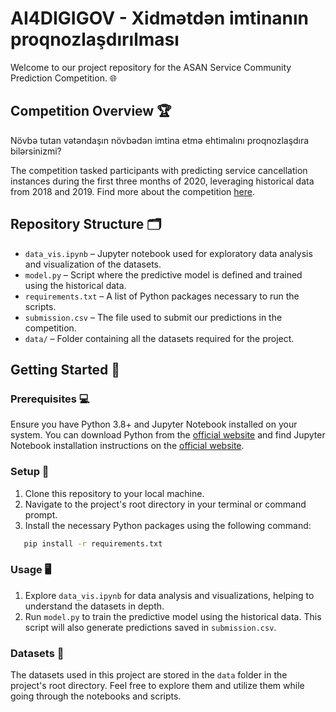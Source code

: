 # AI4DIGIGOV - Xidmətdən imtinanın proqnozlaşdırılması

Welcome to our project repository for the ASAN Service Community Prediction Competition. 🌐

## Competition Overview 🏆

Növbə tutan vətəndaşın növbədən imtina etmə ehtimalını proqnozlaşdıra bilərsinizmi?

The competition tasked participants with predicting service cancellation instances during the first three months of 2020, leveraging historical data from 2018 and 2019. Find more about the competition [here](https://www.kaggle.com/competitions/ai4digigov2021/data).

## Repository Structure 🗂️

- `data_vis.ipynb` – Jupyter notebook used for exploratory data analysis and visualization of the datasets.
- `model.py` – Script where the predictive model is defined and trained using the historical data.
- `requirements.txt` – A list of Python packages necessary to run the scripts.
- `submission.csv` – The file used to submit our predictions in the competition.
- `data/` – Folder containing all the datasets required for the project.

## Getting Started 🚀

### Prerequisites 💻

Ensure you have Python 3.8+ and Jupyter Notebook installed on your system. You can download Python from the [official website](https://www.python.org/downloads/) and find Jupyter Notebook installation instructions on the [official website](https://jupyter.org/install).

### Setup 🔧

1. Clone this repository to your local machine.
2. Navigate to the project's root directory in your terminal or command prompt.
3. Install the necessary Python packages using the following command:

```sh
   pip install -r requirements.txt
```

### Usage 🖥️

1. Explore `data_vis.ipynb` for data analysis and visualizations, helping to understand the datasets in depth.
2. Run `model.py` to train the predictive model using the historical data. This script will also generate predictions saved in `submission.csv`.

### Datasets 📁

The datasets used in this project are stored in the `data` folder in the project's root directory. Feel free to explore them and utilize them while going through the notebooks and scripts.
